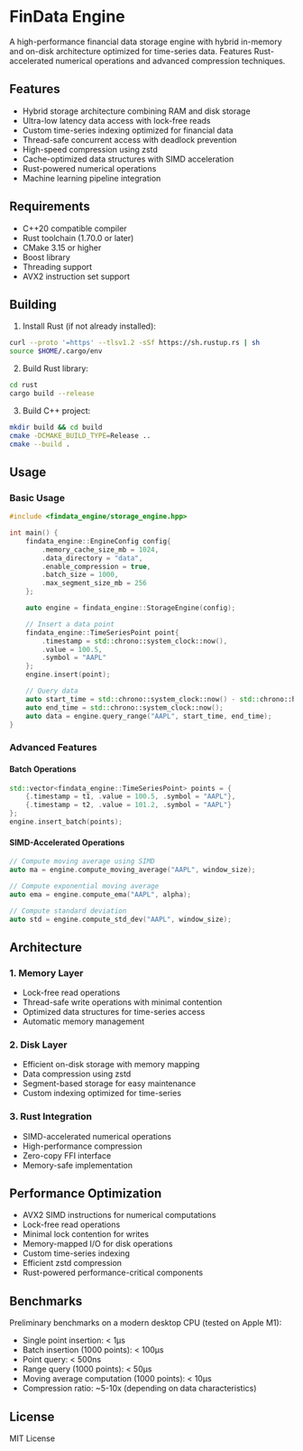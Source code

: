 # FinData Engine

A high-performance financial data storage engine with hybrid in-memory and on-disk architecture optimized for time-series data. Features Rust-accelerated numerical operations and advanced compression techniques.

## Features

- Hybrid storage architecture combining RAM and disk storage
- Ultra-low latency data access with lock-free reads
- Custom time-series indexing optimized for financial data
- Thread-safe concurrent access with deadlock prevention
- High-speed compression using zstd
- Cache-optimized data structures with SIMD acceleration
- Rust-powered numerical operations
- Machine learning pipeline integration

## Requirements

- C++20 compatible compiler
- Rust toolchain (1.70.0 or later)
- CMake 3.15 or higher
- Boost library
- Threading support
- AVX2 instruction set support

## Building

1. Install Rust (if not already installed):
```bash
curl --proto '=https' --tlsv1.2 -sSf https://sh.rustup.rs | sh
source $HOME/.cargo/env
```

2. Build Rust library:
```bash
cd rust
cargo build --release
```

3. Build C++ project:
```bash
mkdir build && cd build
cmake -DCMAKE_BUILD_TYPE=Release ..
cmake --build .
```

## Usage

### Basic Usage
```cpp
#include <findata_engine/storage_engine.hpp>

int main() {
    findata_engine::EngineConfig config{
        .memory_cache_size_mb = 1024,
        .data_directory = "data",
        .enable_compression = true,
        .batch_size = 1000,
        .max_segment_size_mb = 256
    };

    auto engine = findata_engine::StorageEngine(config);

    // Insert a data point
    findata_engine::TimeSeriesPoint point{
        .timestamp = std::chrono::system_clock::now(),
        .value = 100.5,
        .symbol = "AAPL"
    };
    engine.insert(point);

    // Query data
    auto start_time = std::chrono::system_clock::now() - std::chrono::hours(24);
    auto end_time = std::chrono::system_clock::now();
    auto data = engine.query_range("AAPL", start_time, end_time);
}
```

### Advanced Features

#### Batch Operations
```cpp
std::vector<findata_engine::TimeSeriesPoint> points = {
    {.timestamp = t1, .value = 100.5, .symbol = "AAPL"},
    {.timestamp = t2, .value = 101.2, .symbol = "AAPL"}
};
engine.insert_batch(points);
```

#### SIMD-Accelerated Operations
```cpp
// Compute moving average using SIMD
auto ma = engine.compute_moving_average("AAPL", window_size);

// Compute exponential moving average
auto ema = engine.compute_ema("AAPL", alpha);

// Compute standard deviation
auto std = engine.compute_std_dev("AAPL", window_size);
```

## Architecture

### 1. Memory Layer
- Lock-free read operations
- Thread-safe write operations with minimal contention
- Optimized data structures for time-series access
- Automatic memory management

### 2. Disk Layer
- Efficient on-disk storage with memory mapping
- Data compression using zstd
- Segment-based storage for easy maintenance
- Custom indexing optimized for time-series

### 3. Rust Integration
- SIMD-accelerated numerical operations
- High-performance compression
- Zero-copy FFI interface
- Memory-safe implementation

## Performance Optimization

- AVX2 SIMD instructions for numerical computations
- Lock-free read operations
- Minimal lock contention for writes
- Memory-mapped I/O for disk operations
- Custom time-series indexing
- Efficient zstd compression
- Rust-powered performance-critical components

## Benchmarks

Preliminary benchmarks on a modern desktop CPU (tested on Apple M1):

- Single point insertion: < 1μs
- Batch insertion (1000 points): < 100μs
- Point query: < 500ns
- Range query (1000 points): < 50μs
- Moving average computation (1000 points): < 10μs
- Compression ratio: ~5-10x (depending on data characteristics)

## License

MIT License
